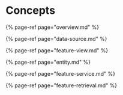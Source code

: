 # Concepts

{% page-ref page="overview.md" %}

{% page-ref page="data-source.md" %}

{% page-ref page="feature-view.md" %}

{% page-ref page="entity.md" %}

{% page-ref page="feature-service.md" %}

{% page-ref page="feature-retrieval.md" %}



